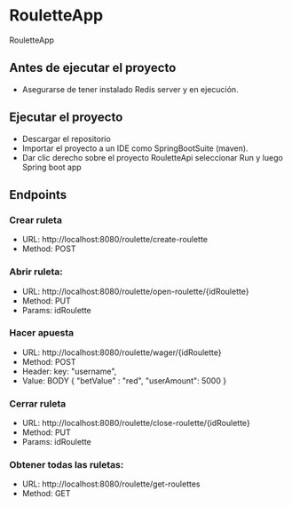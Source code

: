 # RouletteApp
RouletteApp

## Antes de ejecutar el proyecto
+ Asegurarse de tener instalado Redis server y en ejecución.

## Ejecutar el proyecto
+ Descargar el repositorio
+ Importar el proyecto a un IDE como SpringBootSuite (maven).
+ Dar clic derecho sobre el proyecto RouletteApi seleccionar Run y luego Spring boot app

## Endpoints
### Crear ruleta
+ URL: http://localhost:8080/roulette/create-roulette
+ Method: POST

### Abrir ruleta: 
+ URL: http://localhost:8080/roulette/open-roulette/{idRoulette}
+ Method: PUT
+ Params: idRoulette

### Hacer apuesta
+ URL: http://localhost:8080/roulette/wager/{idRoulette} 
+ Method: POST
+ Header: key: "username", 
+ Value: BODY { "betValue" : "red", "userAmount": 5000 }

### Cerrar ruleta
+ URL: http://localhost:8080/roulette/close-roulette/{idRoulette}
+ Method: PUT
+ Params: idRoulette

### Obtener todas las ruletas: 
+ URL: http://localhost:8080/roulette/get-roulettes
+ Method: GET
